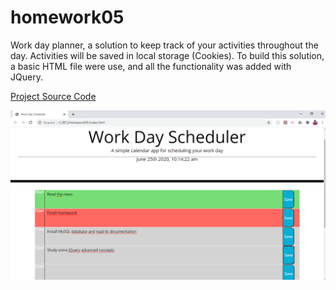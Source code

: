 # homework05
Work day planner, a solution to keep track of your activities throughout the day.
Activities will be saved in local storage (Cookies).
To build this solution, a basic HTML file were use, and all the functionality was added with JQuery.

[Project Source Code](https://github.com/correaph/homework04.git)

![Screenshot](screenshot.png)